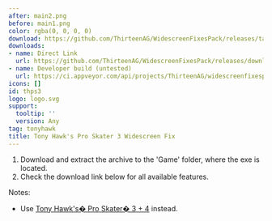```yaml
---
after: main2.png
before: main1.png
color: rgba(0, 0, 0, 0)
download: https://github.com/ThirteenAG/WidescreenFixesPack/releases/tag/thps3
downloads:
- name: Direct Link
  url: https://github.com/ThirteenAG/WidescreenFixesPack/releases/download/thps3/TonyHawksProSkater3.WidescreenFix.zip
- name: Developer build (untested)
  url: https://ci.appveyor.com/api/projects/ThirteenAG/widescreenfixespack/artifacts/TonyHawksProSkater3.WidescreenFix.zip?branch=master
icons: []
id: thps3
logo: logo.svg
support:
  tooltip: ''
  version: Any
tag: tonyhawk
title: Tony Hawk's Pro Skater 3 Widescreen Fix
---
```


1. Download and extract the archive to the 'Game' folder, where the exe is located.
2. Check the download link below for all available features.

Notes:

* Use [Tony Hawk's� Pro Skater� 3 + 4](https://store.steampowered.com/app/2545710/Tony_Hawks_Pro_Skater_3__4/) instead.

